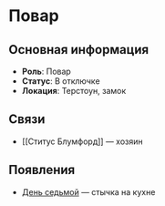 # Повар

## Основная информация
- **Роль**: Повар
- **Статус**: В отключке
- **Локация**: Терстоун, замок

## Связи
- [[Ститус Блумфорд]] — хозяин

## Появления
- [День седьмой](obsidian://open?vault=Project%20LUX&file=Отчеты%2FДень%20седьмой) — стычка на кухне